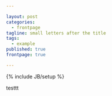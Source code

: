```yaml
---

layout: post
categories: 
  - frontpage
tagline: small letters after the title
tags: 
  - example
published: true
frontpage: true

---
```


{% include JB/setup %}

testtt
